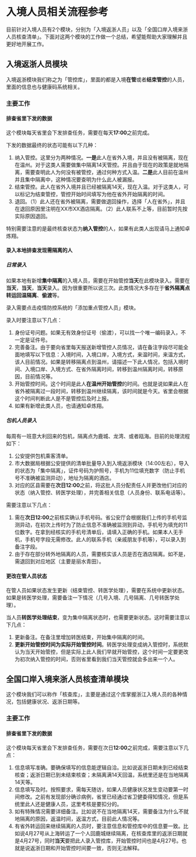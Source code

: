 # 入境人员相关流程参考

目前针对入境人员有2个模块，分别为「入境返浙人员」以及「全国口岸入境来浙人员核查清单」。下面对这两个模块的工作做一个总结，希望能帮助大家理解并且更好地开展工作。

## 入境返浙人员模块

入境返浙模块我们称之为「管控库」，里面的都是入境**在管**或者**结束管控**的人员，里面的信息也与健康码系统相关。

### 主要工作

#### 排查省里下发的数据

这个模块每天省里会下发排查任务，需要在每天**17:00**之前完成。

下发的数据最终的状态可能有以下几种：

1. 纳入管控。这里分为两种情况。**一是**此人在省外入境，并且没有被隔离，现在在温州。对于这类人需要做集中隔离14天管控。并且由于现在的政策是就地隔离，需要查明此人为何没有被管控，通过何种方式入温。**二是**此人目前在温州并且集中隔离中，这种情况要查明为什么此人被漏报。
2. 结束管控。此人在省外入境并且已经被隔离14天，现在入温。对于这类人，可以标记为结束管控，管控开始时间填写为他在省外开始隔离的时间。
3. 退回。（1）此人还在省外被隔离，需要做退回操作，选择「人在省外」，并且在退回原因里注明在XX市XX酒店隔离。（2）此人联系不上等，目前暂时先按实际原因退回。

特别需要注意的是最终核查状态为**纳入管控**的人，如果有此类人出现请马上通知卓炼翔。

#### 录入本地排查发现需隔离的人

##### 日常录入

如果本地有新增**集中隔离**的入境人员，需要在开始管控**当天**在此模块录入。需要在**当天**，**当天**，**当天**录入。因为很重要所以说三次。此类情况大多存在于**省外隔离点转运回温隔离**、**偷渡**等。

录入需要点击疫情防控系统的「添加重点管控人员」模块。

录入时要注意以下几点：

1. 身份证号问题。如果无有效身份证号（偷渡），可以找一个唯一编码录入，不一定是证件号。
2. 完善备注。由于要向省里每天报送新增管控人员情况，请在备注字段尽可能全面地填写以下信息：入境时间，入境口岸，入境方式，来温时间，来温方式，该人目前情况。如果是转移隔离点到温州，请描述一下此人情况，包括入境时间、入境口岸、入境方式、在省外隔离时间，转移到温州隔离时间，转移原因，目前情况等。
3. 开始管控时间。这个时间是此人**在温州开始管控**的时间。也就是说如果此人在省外被隔离过一段时间，转移到温州继续隔离，该时间就是今天。省里会根据这个时间判断此人是不是管控后及时上报。
4. 如果有新增此类人员，也请通知卓炼翔。

##### 包机人员录入

每周有一班意大利回来的包机，隔离点为鹿城、龙湾、或者瓯海。目前的处理流程如下：

1. 公安提供包机乘客清单。
2. 市大数据局根据公安提供的清单批量导入到入境返浙模块（14:00左右），导入的状态为「集中隔离」，证件号码为护照号，手机为11位填充数字（防止手机号不准确被监测异动），地址为隔离的酒店。
3. 对应的区县需要在**次日12:00**之前，将这批人员分配责任人并更改他们对应的状态（纳入管控、转医学处理），并完善相关信息（人员身份、联系电话等）。

需要注意以下几点：

1. 需在**次日12:00**之前核实确认手机号码。省公安厅会根据我们上传的手机号监测异动，在初次上传时为了防止信息不准确被监测到异动，手机号为填充的11位数字。在拿到经核实的手机号清单后，请填入正确的手机。如果本人无手机，手机号字段无需修改。此人的联系手机（亲戚朋友手机等），可以录入到备注字段。
2. 由于存在部分转外地隔离的人员，需要核实该人员是否在酒店隔离。如不是，需退回到对应地区（主要是丽水青田）。

   

#### 更改在管人员状态

在管人员如果状态发生更新（结束管控、转医学处理），需要在系统中更新状态。如果是转医学处理，需要备注一下情况（几号入境、几号隔离、几号转医学处理）。

当人员**转医学处理结束**，变为集中隔离状态时，也需要更新状态。这时需要注意以下几点：

1. 更新备注。在备注里增加转医结束，开始集中隔离的时间。
2. **更新开始管控时间为实际开始管控时间**。转医学处理变成纳入管控时，系统默认为当天开始管控，但是实际上此人我们早就开始管控，这个时间一定要更改为初次纳入管控的时间，否则省里看到我们当天管控就会多出来一个人。

## 全国口岸入境来浙人员核查清单模块

这个模块我们可以称作「核查库」，主要是通过这个库掌握浙江入境人员的各种情况，包括健康状况、返浙日期等。

### 主要工作

#### 排查省里下发的数据

这个模块每天省里会下发排查任务，需要在次日**12:00**之前完成，需要注意以下几点：

1. 信息填写准确。要确保填写的信息能逻辑自洽。比如说返浙日期未到已经结束核查；返浙日期已到未结束核查；未隔离满14天回温，系统里还是在当地隔离14天等。
2. 信息填写及时。按照要求，需每天随访，如果人员健康状况发生变动要第一时间修改。之前有发现部分确诊病例，省里已经通过省卫健委得知情况，但是系统里此人还是健康人员，这里考核是要扣分的。
3. 如有特殊情况需要详细备注。比如说不在当地隔离14天，需要备注为什么不就地隔离的原因，返温时间，返温方式，目前此人情况等。
4. 有省外转运回来继续隔离的人员时，要注意信息和管控库中的信息要一致。比如说4月27号从上海转运了一个人回鹿城继续隔离，在核查库里的返浙日期就是4月27号，同时**当天**要把此人录入管控库，开始管控时间也是4月27号。也就是说返浙日期和开始管控时间要一致，否则无法解释。

